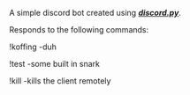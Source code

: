 A simple discord bot created using [***discord.py***](https://github.com/Rapptz/discord.py).

Responds to the following commands:

!koffing
  -duh
  
 !test
  -some built in snark
  
 !kill
  -kills the client remotely
